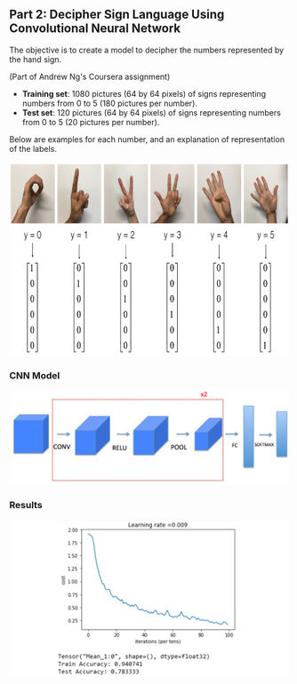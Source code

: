 ## Part 2: Decipher Sign Language Using Convolutional Neural Network

The objective is to create a model to decipher the numbers represented by the hand sign.

(Part of Andrew Ng's Coursera assignment)

- **Training set**: 1080 pictures (64 by 64 pixels) of signs representing numbers from 0 to 5 (180 pictures per number).
- **Test set**: 120 pictures (64 by 64 pixels) of signs representing numbers from 0 to 5 (20 pictures per number).

Below are examples for each number, and an explanation of representation of the labels. 

<img src="images/hands.png" style="width:800px;height:350px;">


### CNN Model

<img src="images/model.png">


### Results


<img src="images/cvi.png">
